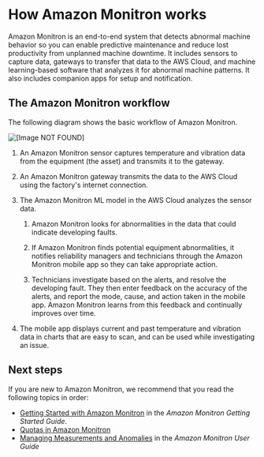 # How Amazon Monitron works<a name="admin_how-monitron-works"></a>

Amazon Monitron is an end\-to\-end system that detects abnormal machine behavior so you can enable predictive maintenance and reduce lost productivity from unplanned machine downtime\. It includes sensors to capture data, gateways to transfer that data to the AWS Cloud, and machine learning\-based software that analyzes it for abnormal machine patterns\. It also includes companion apps for setup and notification\.

## The Amazon Monitron workflow<a name="deployed-workflow"></a>

The following diagram shows the basic workflow of Amazon Monitron\. 

![\[Image NOT FOUND\]](http://docs.aws.amazon.com/Monitron/latest/admin-guide/images/processimage.png)

1. An Amazon Monitron sensor captures temperature and vibration data from the equipment \(the asset\) and transmits it to the gateway\. 

1. An Amazon Monitron gateway transmits the data to the AWS Cloud using the factory's internet connection\. 

1. The Amazon Monitron ML model in the AWS Cloud analyzes the sensor data\. 

   1. Amazon Monitron looks for abnormalities in the data that could indicate developing faults\. 

   1. If Amazon Monitron finds potential equipment abnormalities, it notifies reliability managers and technicians through the Amazon Monitron mobile app so they can take appropriate action\. 

   1. Technicians investigate based on the alerts, and resolve the developing fault\. They then enter feedback on the accuracy of the alerts, and report the mode, cause, and action taken in the mobile app\. Amazon Monitron learns from this feedback and continually improves over time\. 

1. The mobile app displays current and past temperature and vibration data in charts that are easy to scan, and can be used while investigating an issue\. 

## Next steps<a name="admin-what-next"></a>

If you are new to Amazon Monitron, we recommend that you read the following topics in order:
+ [Getting Started with Amazon Monitron](https://docs.aws.amazon.com/Monitron/latest/getting-started-guide/gsg-getting-started.html) in the *Amazon Monitron Getting Started Guide*\.
+ [Quotas in Amazon Monitron](quotas.md)
+ [Managing Measurements and Anomalies](https://docs.aws.amazon.com/Monitron/latest/user-guide/what-is-monitron.html) in the *Amazon Monitron User Guide* 